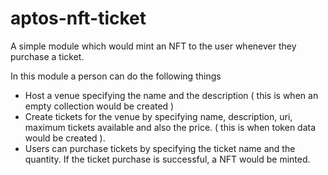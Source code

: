 # aptos-nft-ticket
A simple module which would mint an NFT to the user whenever they purchase a ticket.

In this module a person can do the following things
- Host a venue specifying the name and the description ( this is when an empty collection would be created )
- Create tickets for the venue by specifying name, description, uri, maximum tickets available and also the price. ( this is when token data would be created ).
- Users can purchase tickets by specifying the ticket name and the quantity. If the ticket purchase is successful, a NFT would be minted.
